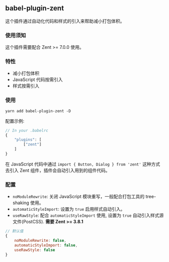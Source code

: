 ## babel-plugin-zent

这个插件通过自动化代码和样式的引入来帮助减小打包体积。

### 使用须知

这个插件需要配合 Zent >= 7.0.0 使用。

### 特性

- 减小打包体积
- JavaScript 代码按需引入
- 样式按需引入

### 使用

`yarn add babel-plugin-zent -D`

配置示例:

```js
// In your .babelrc
{
	"plugins": [
		["zent"]
	]
}
```

在 JavaScript 代码中通过 `import { Button, Dialog } from 'zent'` 这种方式去引入 Zent 组件，插件会自动引入用到的组件代码。

### 配置

- `noModuleRewrite`: 关闭 JavaScript 模块重写，一般配合打包工具的 tree-shaking 使用。
- `automaticStyleImport`: 设置为 `true` 启用样式自动引入。
- `useRawStyle`: 配合 `automaticStyleImport` 使用, 设置为 `true` 自动引入样式源文件(PostCSS). **需要 Zent >= 3.8.1**

```js
// 默认值
{
	noModuleRewrite: false,
	automaticStyleImport: false,
	useRawStyle: false
}
```
